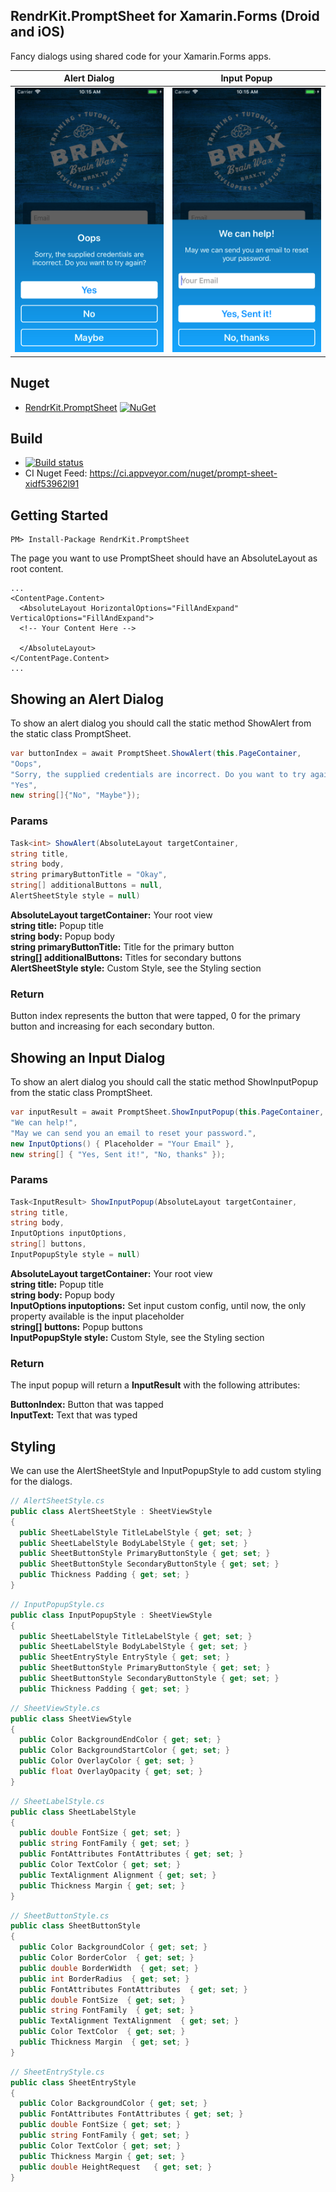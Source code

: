 ## RendrKit.PromptSheet for Xamarin.Forms (Droid and iOS)

Fancy dialogs using shared code for your Xamarin.Forms apps.

| Alert Dialog  | Input Popup   |
| ------------- | ------------- |
| ![RendrKit.PromptSheet Alert Dialog](https://github.com/benbishop/prompt-sheet/blob/master/screenshots/alert-dialog.png)  | ![RendrKit.PromptSheet Input Popup](https://github.com/benbishop/prompt-sheet/blob/master/screenshots/input-dialog.png)  |

## Nuget

* [RendrKit.PromptSheet](https://www.nuget.org/packages/RendrKit.PromptSheet) [![NuGet](https://img.shields.io/nuget/v/RendrKit.PromptSheet.svg?label=NuGet)](https://www.nuget.org/packages/RendrKit.PromptSheet)

## Build

* [![Build status](https://ci.appveyor.com/api/projects/status/ukf2k6olf64lg4bs?svg=true)](https://ci.appveyor.com/project/pauloortins/prompt-sheet)
* CI Nuget Feed: https://ci.appveyor.com/nuget/prompt-sheet-xidf53962l91

## Getting Started

```
PM> Install-Package RendrKit.PromptSheet
```

The page you want to use PromptSheet should have an AbsoluteLayout as root content.

```xaml
...
<ContentPage.Content>
  <AbsoluteLayout HorizontalOptions="FillAndExpand" VerticalOptions="FillAndExpand">
  <!-- Your Content Here -->
            
  </AbsoluteLayout>
</ContentPage.Content>
...  
```

## Showing an Alert Dialog

To show an alert dialog you should call the static method ShowAlert from the static class PromptSheet.

```csharp
var buttonIndex = await PromptSheet.ShowAlert(this.PageContainer, 
"Oops", 
"Sorry, the supplied credentials are incorrect. Do you want to try again?",
"Yes",
new string[]{"No", "Maybe"});
```

### Params

```csharp
Task<int> ShowAlert(AbsoluteLayout targetContainer, 
string title, 
string body, 
string primaryButtonTitle = "Okay",
string[] additionalButtons = null,
AlertSheetStyle style = null)
```

**AbsoluteLayout targetContainer:** Your root view  
**string title:** Popup title  
**string body:** Popup body  
**string primaryButtonTitle:** Title for the primary button    
**string[] additionalButtons:** Titles for secondary buttons   
**AlertSheetStyle style:** Custom Style, see the Styling section

### Return

Button index represents the button that were tapped, 0 for the primary button and increasing for each secondary button.

## Showing an Input Dialog

To show an alert dialog you should call the static method ShowInputPopup from the static class PromptSheet.

```csharp
var inputResult = await PromptSheet.ShowInputPopup(this.PageContainer, 
"We can help!", 
"May we can send you an email to reset your password.", 
new InputOptions() { Placeholder = "Your Email" }, 
new string[] { "Yes, Sent it!", "No, thanks" });
```

### Params

```csharp
Task<InputResult> ShowInputPopup(AbsoluteLayout targetContainer, 
string title,
string body,
InputOptions inputOptions,
string[] buttons,
InputPopupStyle style = null)
```

**AbsoluteLayout targetContainer:** Your root view   
**string title:** Popup title    
**string body:** Popup body  
**InputOptions inputoptions:** Set input custom config, until now, the only property available is the input placeholder   
**string[] buttons:** Popup buttons    
**InputPopupStyle style:** Custom Style, see the Styling section  

### Return

The input popup will return a **InputResult** with the following attributes:

**ButtonIndex:** Button that was tapped  
**InputText:** Text that was typed

## Styling

We can use the AlertSheetStyle and InputPopupStyle to add custom styling for the dialogs.

```csharp
// AlertSheetStyle.cs
public class AlertSheetStyle : SheetViewStyle
{
  public SheetLabelStyle TitleLabelStyle { get; set; }
  public SheetLabelStyle BodyLabelStyle { get; set; }
  public SheetButtonStyle PrimaryButtonStyle { get; set; }
  public SheetButtonStyle SecondaryButtonStyle { get; set; }
  public Thickness Padding { get; set; }
}
```

```csharp
// InputPopupStyle.cs
public class InputPopupStyle : SheetViewStyle
{
  public SheetLabelStyle TitleLabelStyle { get; set; }
  public SheetLabelStyle BodyLabelStyle { get; set; }
  public SheetEntryStyle EntryStyle { get; set; }
  public SheetButtonStyle PrimaryButtonStyle { get; set; }
  public SheetButtonStyle SecondaryButtonStyle { get; set; }
  public Thickness Padding { get; set; }
```

```csharp
// SheetViewStyle.cs
public class SheetViewStyle
{
  public Color BackgroundEndColor { get; set; }
  public Color BackgroundStartColor { get; set; }
  public Color OverlayColor { get; set; }
  public float OverlayOpacity { get; set; }
}
```

```csharp
// SheetLabelStyle.cs
public class SheetLabelStyle
{
  public double FontSize { get; set; }
  public string FontFamily { get; set; }
  public FontAttributes FontAttributes { get; set; }
  public Color TextColor { get; set; }
  public TextAlignment Alignment { get; set; }
  public Thickness Margin { get; set; }
}
```

```csharp
// SheetButtonStyle.cs
public class SheetButtonStyle
{
  public Color BackgroundColor { get; set; }
  public Color BorderColor  { get; set; }
  public double BorderWidth  { get; set; }
  public int BorderRadius  { get; set; }
  public FontAttributes FontAttributes  { get; set; }  
  public double FontSize  { get; set; }
  public string FontFamily  { get; set; }
  public TextAlignment TextAlignment  { get; set; }
  public Color TextColor  { get; set; }
  public Thickness Margin  { get; set; }  
}
```

```csharp
// SheetEntryStyle.cs
public class SheetEntryStyle
{
  public Color BackgroundColor { get; set; }
  public FontAttributes FontAttributes { get; set; }
  public double FontSize { get; set; }
  public string FontFamily { get; set; }
  public Color TextColor { get; set; }
  public Thickness Margin { get; set; }
  public double HeightRequest	{ get; set; }
}
```
